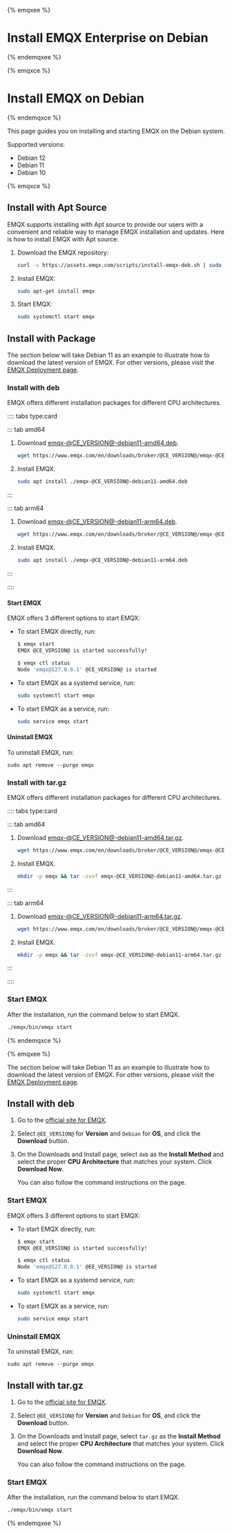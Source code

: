{% emqxee %}
# Install EMQX Enterprise on Debian
{% endemqxee %}

{% emqxce %}
# Install EMQX on Debian
{% endemqxce %}


This page guides you on installing and starting EMQX on the Debian system.

Supported versions:

- Debian 12
- Debian 11
- Debian 10

{% emqxce %}

## Install with Apt Source

EMQX supports installing with Apt source to provide our users with a convenient and reliable way to manage EMQX installation and updates. Here is how to install EMQX with Apt source:

1. Download the EMQX repository:

   ```bash
   curl -s https://assets.emqx.com/scripts/install-emqx-deb.sh | sudo bash
   ```

2. Install EMQX:

   ```bash
   sudo apt-get install emqx
   ```

3. Start EMQX:

   ```bash
   sudo systemctl start emqx
   ```

## Install with Package

The section below will take Debian 11 as an example to illustrate how to download the latest version of EMQX. For other versions, please visit the [EMQX Deployment page](https://www.emqx.io/downloads?os=Debian). 

### Install with deb

EMQX offers different installation packages for different CPU architectures. 

:::: tabs type:card

::: tab amd64

1. Download [emqx-@CE_VERSION@-debian11-amd64.deb](https://www.emqx.com/en/downloads/broker/@CE_VERSION@/emqx-@CE_VERSION@-debian11-amd64.deb).

   ```bash
   wget https://www.emqx.com/en/downloads/broker/@CE_VERSION@/emqx-@CE_VERSION@-debian11-amd64.deb
   ```

2. Install EMQX.

   ```bash
   sudo apt install ./emqx-@CE_VERSION@-debian11-amd64.deb
   ```

:::

::: tab arm64

1. Download [emqx-@CE_VERSION@-debian11-arm64.deb](https://www.emqx.com/en/downloads/broker/@CE_VERSION@/emqx-@CE_VERSION@-debian11-arm64.deb). 

   ```bash
   wget https://www.emqx.com/en/downloads/broker/@CE_VERSION@/emqx-@CE_VERSION@-debian11-arm64.deb
   ```

2. Install EMQX.

   ```bash
   sudo apt install ./emqx-@CE_VERSION@-debian11-arm64.deb
   ```

:::

::::

#### Start EMQX

EMQX offers 3 different options to start EMQX:

- To start EMQX directly, run:

  ```bash
  $ emqx start
  EMQX @CE_VERSION@ is started successfully!
  
  $ emqx ctl status
  Node 'emqx@127.0.0.1' @CE_VERSION@ is started
  ```

- To start EMQX as a systemd service, run:

  ```bash
  sudo systemctl start emqx
  ```

- To start EMQX as a service, run:

  ```bash
  sudo service emqx start
  ```

#### Uninstall EMQX

To uninstall EMQX, run:

```
sudo apt remove --purge emqx
```

### Install with tar.gz

EMQX offers different installation packages for different CPU architectures. 

:::: tabs type:card

::: tab amd64

1. Download [emqx-@CE_VERSION@-debian11-amd64.tar.gz](https://www.emqx.com/en/downloads/broker/@CE_VERSION@/emqx-@CE_VERSION@-debian11-amd64.tar.gz). 

   ```bash
   wget https://www.emqx.com/en/downloads/broker/@CE_VERSION@/emqx-@CE_VERSION@-debian11-amd64.tar.gz
   ```

2. Install EMQX. 

   ```bash
   mkdir -p emqx && tar -zxvf emqx-@CE_VERSION@-debian11-amd64.tar.gz -C emqx
   ```

:::

::: tab arm64

1. Download [emqx-@CE_VERSION@-debian11-arm64.tar.gz](https://www.emqx.com/en/downloads/broker/@CE_VERSION@/emqx-@CE_VERSION@-debian11-arm64.tar.gz). 

   ```bash
   wget https://www.emqx.com/en/downloads/broker/@CE_VERSION@/emqx-@CE_VERSION@-debian11-arm64.tar.gz
   ```

2. Install EMQX. 

   ```bash
   mkdir -p emqx && tar -zxvf emqx-@CE_VERSION@-debian11-arm64.tar.gz -C emqx
   ```

:::

::::

### Start EMQX

After the installation, run the command below to start EMQX.

```bash
./emqx/bin/emqx start
```

{% endemqxce %}

{% emqxee %}

The section below will take Debian 11 as an example to illustrate how to download the latest version of EMQX. For other versions, please visit the [EMQX Deployment page](https://www.emqx.com/en/try?product=enterprise). 

## Install with deb

1. Go to the [official site for EMQX](https://www.emqx.com/en/try?product=enterprise&currentVersion=@EE_VERSION@&currentOS=Debian=currentOS=Debian12&utm_source=docs.emqx.com&utm_medium=referral&utm_campaign=enterprise-docs-install-to-try-enterprise).
2. Select `@EE_VERSION@` for **Version** and `Debian` for **OS**, and click the **Download** button.
3. On the Downloads and Install page, select `deb` as the **Install Method** and select the proper **CPU Architecture** that matches your system. Click **Download Now**.

   You can also follow the command instructions on the page.

### Start EMQX

EMQX offers 3 different options to start EMQX:

- To start EMQX directly, run:

  ```bash
  $ emqx start
  EMQX @EE_VERSION@ is started successfully!
  
  $ emqx ctl status
  Node 'emqx@127.0.0.1' @EE_VERSION@ is started
  ```

- To start EMQX as a systemd service, run:

  ```bash
  sudo systemctl start emqx
  ```

- To start EMQX as a service, run:

  ```bash
  sudo service emqx start
  ```

### Uninstall EMQX

To uninstall EMQX, run:

  ```shell
sudo apt remove --purge emqx
  ```

## Install with tar.gz

1. Go to the [official site for EMQX](https://www.emqx.com/en/try?product=enterprise&currentVersion=@EE_VERSION@&currentOS=Debian=currentOS=Debian12&utm_source=docs.emqx.com&utm_medium=referral&utm_campaign=enterprise-docs-install-to-try-enterprise).

2. Select `@EE_VERSION@` for **Version** and `Debian` for **OS**, and click the **Download** button.

3. On the Downloads and Install page, select `tar.gz` as the **Install Method** and select the proper **CPU Architecture** that matches your system. Click **Download Now**.

   You can also follow the command instructions on the page.

### Start EMQX

After the installation, run the command below to start EMQX.

```bash
./emqx/bin/emqx start
```

{% endemqxee %}
